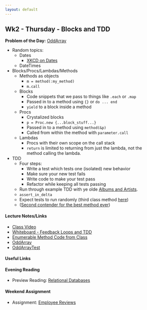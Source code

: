 ```yaml
---
layout: default
---
```


## Wk2 - Thursday - Blocks and TDD

**Problem of the Day:** [OddArray](https://github.com/masonfmatthews/rails_assignments/tree/master/exercises/odd_array_with_tdd)

* Random topics:
  * Dates
    * [XKCD on Dates](https://xkcd.com/1179/)
  * DateTimes
* Blocks/Procs/Lambdas/Methods
  * Methods as objects
    * `m = method(:my_method)`
    * `m.call`
  * Blocks
    * Code snippets that we pass to things like `.each` or `.map`
    * Passed in to a method using `{}` or `do ... end`
    * `yield` to a block inside a method
  * Procs
    * Crystalized blocks
    * `p = Proc.new {...block_stuff...}`
    * Passed in to a method using `method(&p)`
    * Called from within the method with `parameter.call`
  * Lambdas
    * Procs with their own scope on the call stack
    * `return` is limited to returning from just the lambda, not the method calling the lambda.
* TDD
  * Four steps:
    * Write a test which tests one (isolated) new behavior
    * Make sure your new test fails
    * Write code to make your test pass
    * Refactor while keeping all tests passing
  * Run through example TDD with ye olde [Albums and Artists](https://github.com/masonfmatthews/rails_assignments/tree/master/exercises/albums_and_artists).
  * `assert_in_delta`
  * Expect tests to run randomly (third class method [here](http://ruby-doc.org/stdlib-1.9.3/libdoc/minitest/unit/rdoc/MiniTest/Unit/TestCase.html))
  * ([Second contender for the best method ever](https://github.com/mperham/sidekiq/blob/master/lib/sidekiq.rb#L40))

#### Lecture Notes/Links

* [Class Video]()
* [Whiteboard - Feedback Loops and TDD](http://tiyd-rails.s3.amazonaws.com/pictures/uploaded_files/000/000/029/original/agile_tdd.jpg?1442259694)
* [Enumerable Method Code from Class](enumberable_methods.rb)
* [OddArray](odd_array.rb)
* [OddArrayTest](odd_array_test.rb)

#### Useful Links

#### Evening Reading

* Preview Reading: [Relational Databases](https://quickleft.com/blog/introduction-to-database-design-on-rails/)

#### Weekend Assignment

* Assignment: [Employee Reviews](https://github.com/tiyd-rails-2016-01/employee_reviews)
<!-- * Feedback: [User Input Statistics Feedback](feedback) -->
